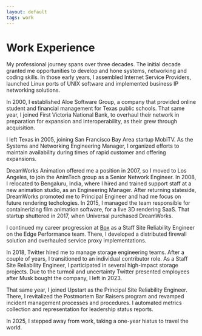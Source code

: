```yaml
---
layout: default
tags: work
---
```


# Work Experience

My professional journey spans over three decades. The initial decade granted
me opportunities to develop and hone systems, networking and coding skills.
In those early years, I assembled Internet Service Providers, launched Linux
ports of UNIX software and implemented business IP networking solutions.

In 2000, I established Aloe Software Group, a company that provided online
student and financial management for Texas public schools. That same year,
I joined First Victoria National Bank, to overhaul their network in
preparation for expansion and interoperability, as their grew through
acquisition.

I left Texas in 2005, joining San Francisco Bay Area startup MobiTV. As the
Systems and Networking Engineering Manager, I organized efforts to maintain
availability during times of rapid customer and offering expansions.

DreamWorks Animation offered me a position in 2007, so I moved to Los
Angeles, to join the AnimTech group as a Senior Network Engineer. In 2008,
I relocated to Bengaluru, India, where I hired and trained support staff at
a new animation studio, as an Engineering Manager. After returning stateside,
DreamWorks promoted me to Principal Engineer and had me focus on future
rendering techologies. In 2015, I managed the team responsible for
containerizing film animation software, for a live 3D rendering SaaS. That
startup shuttered in 2017, when Universal purchased DreamWorks.

I continued my career progression at [Box](https://box.com/) as a Staff Site
Reliability Engineer on the Edge Performance team. There, I developed a
distributed firewall solution and overhauled service proxy implementations.

In 2018, Twitter hired me to manage storage engineering teams. After a
couple of years, I transitioned to an individual contributor role. As a Staff
Site Reliability Engineer, I participated in several high-impact storage
projects. Due to the turmoil and uncertainty Twitter presented employees
after Musk bought the company, I left in 2023.

That same year, I joined Upstart as the Principal Site Reliability Engineer.
There, I revitalized the Postmortem Bar Raisers program and revamped incident
management processes and procedures. I automated metrics collection and
representation for leadership status reports.

In 2025, I stepped away from work, taking a one-year hiatus to travel the
world.
